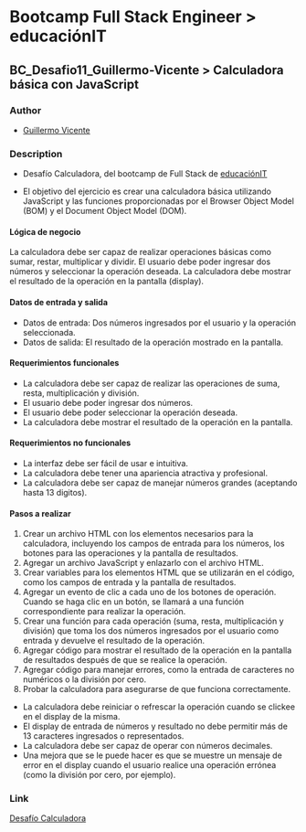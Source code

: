 # Bootcamp Full Stack Engineer > educaciónIT

## BC_Desafio11_Guillermo-Vicente > Calculadora básica con JavaScript

### Author

- [Guillermo Vicente](https://github.com/gvicenteprieto)

### Description

- Desafío Calculadora, del bootcamp de Full Stack de [educaciónIT](https://www.educacionit.com/)

- El objetivo del ejercicio es crear una calculadora básica utilizando JavaScript y las funciones proporcionadas por el Browser Object Model (BOM) y el Document Object Model (DOM).

#### Lógica de negocio

La calculadora debe ser capaz de realizar operaciones básicas como sumar, restar, multiplicar y dividir. El usuario debe poder ingresar dos números y seleccionar la operación deseada. La calculadora debe mostrar el resultado de la operación en la pantalla (display).

#### Datos de entrada y salida

- Datos de entrada: Dos números ingresados por el usuario y la operación seleccionada.
- Datos de salida: El resultado de la operación mostrado en la pantalla.

#### Requerimientos funcionales

- La calculadora debe ser capaz de realizar las operaciones de suma, resta, multiplicación y división.
- El usuario debe poder ingresar dos números.
- El usuario debe poder seleccionar la operación deseada.
- La calculadora debe mostrar el resultado de la operación en la pantalla.

#### Requerimientos no funcionales

- La interfaz debe ser fácil de usar e intuitiva.
- La calculadora debe tener una apariencia atractiva y profesional.
- La calculadora debe ser capaz de manejar números grandes (aceptando hasta 13 digitos).

#### Pasos a realizar

1. Crear un archivo HTML con los elementos necesarios para la calculadora, incluyendo los campos de entrada para los números, los botones para las operaciones y la pantalla de resultados.
2. Agregar un archivo JavaScript y enlazarlo con el archivo HTML.
3. Crear variables para los elementos HTML que se utilizarán en el código, como los campos de entrada y la pantalla de resultados.
4. Agregar un evento de clic a cada uno de los botones de operación. Cuando se haga clic en un botón, se llamará a una función correspondiente para realizar la operación.
5. Crear una función para cada operación (suma, resta, multiplicación y división) que toma los dos números ingresados por el usuario como entrada y devuelve el resultado de la operación.
6. Agregar código para mostrar el resultado de la operación en la pantalla de resultados después de que se realice la operación.
7. Agregar código para manejar errores, como la entrada de caracteres no numéricos o la división por cero.
8. Probar la calculadora para asegurarse de que funciona correctamente.

- La calculadora debe reiniciar  o refrescar la operación cuando se clickee en el display de la misma.
- El display de entrada de números y resultado no debe permitir más de 13 caracteres ingresados o representados.  
- La calculadora debe ser capaz de operar con números decimales.  
- Una mejora que se le puede hacer es que se muestre un mensaje de error en el display cuando el usuario realice una operación errónea (como la división por cero, por ejemplo).

### Link

[Desafío Calculadora](https://gvicenteprieto.github.io/BC_Desafio11_Guillermo-Vicente/)

